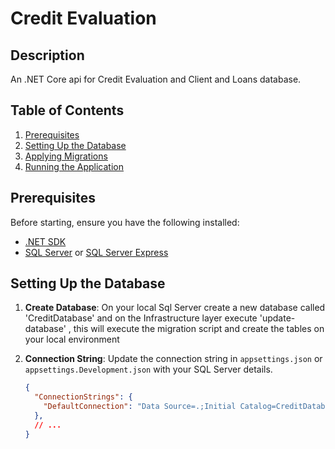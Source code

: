 # Credit Evaluation

## Description

An .NET Core api for Credit Evaluation and Client and Loans database.

## Table of Contents

1. [Prerequisites](#prerequisites)
2. [Setting Up the Database](#setting-up-the-database)
3. [Applying Migrations](#applying-migrations)
4. [Running the Application](#running-the-application)

## Prerequisites

Before starting, ensure you have the following installed:

- [.NET SDK](https://dotnet.microsoft.com/download)
- [SQL Server](https://www.microsoft.com/en-us/sql-server/sql-server-downloads) or [SQL Server Express](https://www.microsoft.com/en-us/sql-server/sql-server-downloads)

## Setting Up the Database

1. **Create Database**: On your local Sql Server create a new database called 'CreditDatabase' and on the Infrastructure layer execute 'update-database' , this will execute the migration script and create the tables on your local environment

2. **Connection String**: Update the connection string in `appsettings.json` or `appsettings.Development.json` with your SQL Server details.

    ```json
    {
      "ConnectionStrings": {
        "DefaultConnection": "Data Source=.;Initial Catalog=CreditDatabase;Integrated Security=True;"
      },
      // ...
    }
    ```


